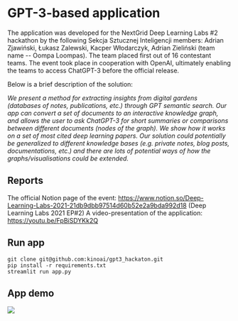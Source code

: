 # GPT-3-based application

The application was developed for the NextGrid Deep Learning Labs #2 hackathon by the following Sekcja Sztucznej Inteligencji members: Adrian Zjawiński, Łukasz Zalewski, Kacper Włodarczyk, Adrian Zieliński (team name -- Oompa Loompas). 
The team placed first out of 16 contestant teams. The event took place in cooperation with OpenAI, ultimately enabling the teams to access ChatGPT-3 before the official release. 

Below is a brief description of the solution: 

*We present a method for extracting insights from digital gardens (databases of notes, publications, etc.) through GPT semantic search.
Our app can convert a set of documents to an interactive knowledge graph, and allows the user to ask ChatGPT-3 for short summaries or comparisons between different documents (nodes of the graph).
We show how it works on a set of most cited deep learning papers.
Our solution could potentially be generalized to different knowledge bases (e.g. private notes, blog posts, documentations, etc.) and there are lots of potential ways of how the graphs/visualisations could be extended.*

## Reports
The official Notion page of the event: https://www.notion.so/Deep-Learning-Labs-2021-21db9dbb97514d60b52e2a9bda992d18 (Deep Learning Labs 2021 EP#2)
A video-presentation of the application: https://youtu.be/FpBiSDYKk2Q

## Run app
```
git clone git@github.com:kinoai/gpt3_hackaton.git
pip install -r requirements.txt
streamlit run app.py
```

## App demo
![](https://github.com/kinoai/gpt3_hackaton/blob/resources/demo.gif)


<!-- ```
apt-get install libpoppler-cpp-dev
``` -->
